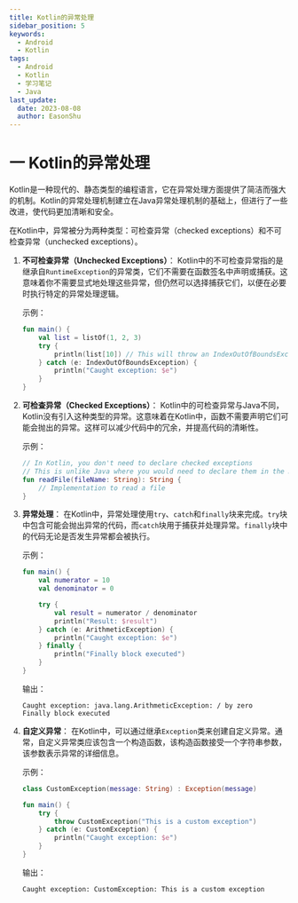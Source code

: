 ```yaml
---
title: Kotlin的异常处理
sidebar_position: 5
keywords:
  - Android
  - Kotlin
tags:
  - Android
  - Kotlin
  - 学习笔记
  - Java
last_update:
  date: 2023-08-08
  author: EasonShu
---
```

# 一 Kotlin的异常处理
Kotlin是一种现代的、静态类型的编程语言，它在异常处理方面提供了简洁而强大的机制。Kotlin的异常处理机制建立在Java异常处理机制的基础上，但进行了一些改进，使代码更加清晰和安全。

在Kotlin中，异常被分为两种类型：可检查异常（checked exceptions）和不可检查异常（unchecked exceptions）。

1. **不可检查异常（Unchecked Exceptions）**：
   Kotlin中的不可检查异常指的是继承自`RuntimeException`的异常类，它们不需要在函数签名中声明或捕获。这意味着你不需要显式地处理这些异常，但仍然可以选择捕获它们，以便在必要时执行特定的异常处理逻辑。

   示例：
   ```kotlin
   fun main() {
       val list = listOf(1, 2, 3)
       try {
           println(list[10]) // This will throw an IndexOutOfBoundsException
       } catch (e: IndexOutOfBoundsException) {
           println("Caught exception: $e")
       }
   }
   ```

2. **可检查异常（Checked Exceptions）**：
   Kotlin中的可检查异常与Java不同，Kotlin没有引入这种类型的异常。这意味着在Kotlin中，函数不需要声明它们可能会抛出的异常。这样可以减少代码中的冗余，并提高代码的清晰性。

   示例：
   ```kotlin
   // In Kotlin, you don't need to declare checked exceptions
   // This is unlike Java where you would need to declare them in the method signature or handle them using try-catch
   fun readFile(fileName: String): String {
       // Implementation to read a file
   }
   ```

3. **异常处理**：
   在Kotlin中，异常处理使用`try`、`catch`和`finally`块来完成。`try`块中包含可能会抛出异常的代码，而`catch`块用于捕获并处理异常。`finally`块中的代码无论是否发生异常都会被执行。

   示例：
   ```kotlin
   fun main() {
       val numerator = 10
       val denominator = 0

       try {
           val result = numerator / denominator
           println("Result: $result")
       } catch (e: ArithmeticException) {
           println("Caught exception: $e")
       } finally {
           println("Finally block executed")
       }
   }
   ```
    输出：
    ```
    Caught exception: java.lang.ArithmeticException: / by zero
    Finally block executed
    ```

4. **自定义异常**：
    在Kotlin中，可以通过继承`Exception`类来创建自定义异常。通常，自定义异常类应该包含一个构造函数，该构造函数接受一个字符串参数，该参数表示异常的详细信息。

    示例：
    ```kotlin
    class CustomException(message: String) : Exception(message)

    fun main() {
        try {
            throw CustomException("This is a custom exception")
        } catch (e: CustomException) {
            println("Caught exception: $e")
        }
    }
    ```
      输出：
      ```
      Caught exception: CustomException: This is a custom exception
      ```


